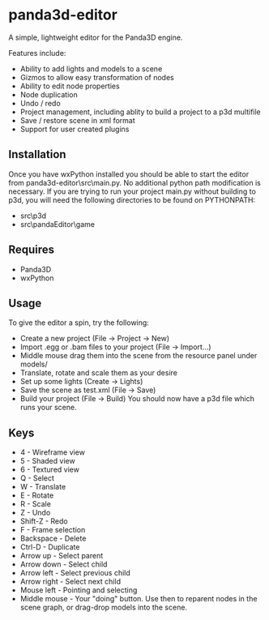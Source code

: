 panda3d-editor
==============

A simple, lightweight editor for the Panda3D engine. 

Features include:

* Ability to add lights and models to a scene 
* Gizmos to allow easy transformation of nodes
* Ability to edit node properties
* Node duplication
* Undo / redo
* Project management, including ablity to build a project to a p3d multifile
* Save / restore scene in xml format
* Support for user created plugins

## Installation

Once you have wxPython installed you should be able to start the editor from panda3d-editor\src\main.py. No additional python path modification is necessary. If you are trying to run your project main.py without building to p3d, you will need the following directories to be found on PYTHONPATH:
* src\p3d
* src\pandaEditor\game

## Requires

* Panda3D
* wxPython

## Usage

To give the editor a spin, try the following:

* Create a new project (File -> Project -> New)
* Import .egg or .bam files to your project (File -> Import...)
* Middle mouse drag them into the scene from the resource panel under models/
* Translate, rotate and scale them as your desire
* Set up some lights (Create -> Lights)
* Save the scene as test.xml (File -> Save)
* Build your project (File -> Build)
You should now have a p3d file which runs your scene. 
 
## Keys

* 4 - Wireframe view
* 5 - Shaded view
* 6 - Textured view
* Q - Select
* W - Translate
* E - Rotate
* R - Scale
* Z - Undo
* Shift-Z - Redo
* F - Frame selection
* Backspace - Delete
* Ctrl-D - Duplicate
* Arrow up - Select parent
* Arrow down - Select child
* Arrow left - Select previous child
* Arrow right - Select next child
* Mouse left - Pointing and selecting
* Middle mouse - Your "doing" button. Use then to reparent nodes in the scene graph, or drag-drop models into the scene. 